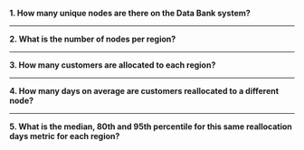 
**1. How many unique nodes are there on the Data Bank system?**

***

**2. What is the number of nodes per region?**

***

**3. How many customers are allocated to each region?**

***

**4. How many days on average are customers reallocated to a different node?**

***

**5. What is the median, 80th and 95th percentile for this same reallocation days metric for each region?**

